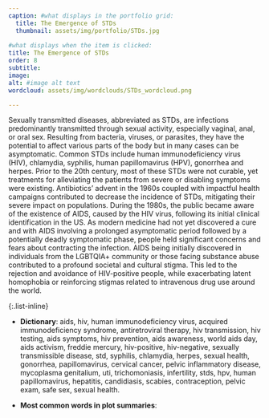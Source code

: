 ```yaml
---
caption: #what displays in the portfolio grid:
  title: The Emergence of STDs
  thumbnail: assets/img/portfolio/STDs.jpg
  
#what displays when the item is clicked:
title: The Emergence of STDs
order: 8
subtitle: 
image:
alt: #image alt text
wordcloud: assets/img/wordclouds/STDs_wordcloud.png

---
```

Sexually transmitted diseases, abbreviated as STDs, are infections predominantly transmitted through sexual activity, especially vaginal, anal, or oral sex. Resulting from bacteria, viruses, or parasites, they have the potential to affect various parts of the body but in many cases can be asymptomatic. Common STDs include human immunodeficiency virus (HIV), chlamydia, syphilis, human papillomavirus (HPV), gonorrhea and herpes. Prior to the 20th century, most of these STDs were not curable, yet treatments for alleviating the patients from severe or disabling symptoms were existing. Antibiotics’ advent in the 1960s coupled with impactful health campaigns contributed to decrease the incidence of STDs, mitigating their severe impact on populations. During the 1980s, the public became aware of the existence of AIDS, caused by the HIV virus, following its initial clinical identification in the US. As modern medicine had not yet discovered a cure and with AIDS involving a prolonged asymptomatic period followed by a potentially deadly symptomatic phase, people held significant concerns and fears about contracting the infection. AIDS being initially discovered in individuals from the LGBTQIA+ community or those facing substance abuse contributed to a profound societal and cultural stigma. This led to the rejection and avoidance of HIV-positive people, while exacerbating latent homophobia or reinforcing stigmas related to intravenous drug use around the world.

{:.list-inline} 
- **Dictionary**: aids, hiv, human immunodeficiency virus, acquired immunodeficiency syndrome, antiretroviral therapy, hiv transmission, hiv testing, aids symptoms, hiv prevention, aids awareness, world aids day, aids activism, freddie mercury, hiv-positive, hiv-negative, sexually transmissible disease, std, syphilis, chlamydia, herpes, sexual health, gonorrhea, papillomavirus, cervical cancer, pelvic inflammatory disease, mycoplasma genitalium, uti, trichomoniasis, infertility, stds, hpv, human papillomavirus, hepatitis, candidiasis, scabies, contraception, pelvic exam, safe sex, sexual health.

- **Most common words in plot summaries**: 
